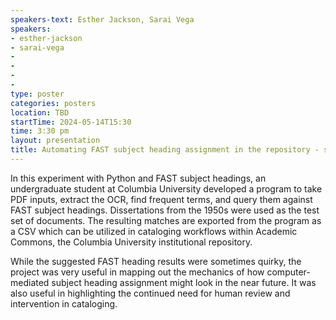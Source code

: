 ```yaml
---
speakers-text: Esther Jackson, Sarai Vega
speakers:
- esther-jackson
- sarai-vega
-
-
-
-
type: poster
categories: posters
location: TBD
startTime: 2024-05-14T15:30
time: 3:30 pm
layout: presentation
title: Automating FAST subject heading assignment in the repository - some initial challenges
---
```

In this experiment with Python and FAST subject headings, an undergraduate student at Columbia University developed a program to take PDF inputs, extract the OCR, find frequent terms, and query them against FAST subject headings. Dissertations from the 1950s were used as the test set of documents. The resulting matches are exported from the program as a CSV which can be utilized in cataloging workflows within Academic Commons, the Columbia University institutional repository.

While the suggested FAST heading results were sometimes quirky, the project was very useful in mapping out the mechanics of how computer-mediated subject heading assignment might look in the near future. It was also useful in highlighting the continued need for human review and intervention in cataloging.
